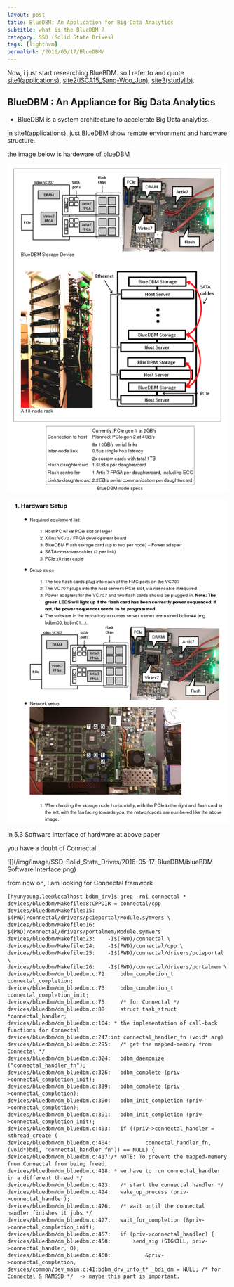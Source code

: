 ```yaml
---
layout: post
title: BlueDBM: An Application for Big Data Analytics
subtitle: what is the BlueDBM ?
category: SSD (Solid State Drives)
tags: [lightnvm]
permalink: /2016/05/17/BlueDBM/
---
```


Now, i just start researching BlueBDM. so I refer to and quote [site1(applications)](http://people.csail.mit.edu/wjun/bluedbm.htm#applications), [site2(ISCA15_Sang-Woo_Jun)](http://livinglab.mit.edu/wp-content/uploads/2016/01/ISCA15_Sang-Woo_Jun.pdf), [site3(studylib)](http://studylib.net/doc/9940320/pptx---people.csail.mit.edu).

## BlueDBM : An Appliance for Big Data Analytics

 - BlueDBM is a system architecture to accelerate Big Data analytics. 

in site1(applications), just BlueDBM show remote environment and hardware structure. 

the image below is hardeware of blueDBM

![](/img/Image/SSD-Solid_State_Drives/2016-05-17-BlueDBM/blueDBM.png)

![](/img/Image/SSD-Solid_State_Drives/2016-05-17-BlueDBM/blueDBM_hardware.png)

in 5.3 Software interface of hardware at above paper

you have a doubt of Connectal. 

![](/img/Image/SSD-Solid_State_Drives/2016-05-17-BlueDBM/blueBDM Software Interface.png)

from now on, I am looking for Connectal framwork

```shell
[hyunyoung.lee@localhost bdbm_drv]$ grep -rni connectal *
devices/bluedbm/Makefile:8:CPPDIR = connectal/cpp
devices/bluedbm/Makefile:15:	$(PWD)/connectal/drivers/pcieportal/Module.symvers \
devices/bluedbm/Makefile:16:	$(PWD)/connectal/drivers/portalmem/Module.symvers
devices/bluedbm/Makefile:23:	-I$(PWD)/connectal \
devices/bluedbm/Makefile:24:	-I$(PWD)/connectal/cpp \
devices/bluedbm/Makefile:25:	-I$(PWD)/connectal/drivers/pcieportal \
devices/bluedbm/Makefile:26:	-I$(PWD)/connectal/drivers/portalmem \
devices/bluedbm/dm_bluedbm.c:72:	bdbm_completion_t connectal_completion;
devices/bluedbm/dm_bluedbm.c:73:	bdbm_completion_t connectal_completion_init;
devices/bluedbm/dm_bluedbm.c:75:	/* for Connectal */
devices/bluedbm/dm_bluedbm.c:88:	struct task_struct *connectal_handler;
devices/bluedbm/dm_bluedbm.c:104: * the implementation of call-back functions for Connectal 
devices/bluedbm/dm_bluedbm.c:247:int connectal_handler_fn (void* arg) 
devices/bluedbm/dm_bluedbm.c:295:	/* get the mapped-memory from Connectal */
devices/bluedbm/dm_bluedbm.c:324:	bdbm_daemonize ("connectal_handler_fn");
devices/bluedbm/dm_bluedbm.c:326:	bdbm_complete (priv->connectal_completion_init);
devices/bluedbm/dm_bluedbm.c:339:	bdbm_complete (priv->connectal_completion);
devices/bluedbm/dm_bluedbm.c:390:	bdbm_init_completion (priv->connectal_completion);
devices/bluedbm/dm_bluedbm.c:391:	bdbm_init_completion (priv->connectal_completion_init);
devices/bluedbm/dm_bluedbm.c:403:	if ((priv->connectal_handler = kthread_create (
devices/bluedbm/dm_bluedbm.c:404:			connectal_handler_fn, (void*)bdi, "connectal_handler_fn")) == NULL) {
devices/bluedbm/dm_bluedbm.c:417:/* NOTE: To prevent the mapped-memory from Connectal from being freed,
devices/bluedbm/dm_bluedbm.c:418: * we have to run connectal_handler in a different thread */
devices/bluedbm/dm_bluedbm.c:423:	/* start the connectal handler */
devices/bluedbm/dm_bluedbm.c:424:	wake_up_process (priv->connectal_handler);
devices/bluedbm/dm_bluedbm.c:426:	/* wait until the connectal handler finishes it jobs */
devices/bluedbm/dm_bluedbm.c:427:	wait_for_completion (&priv->connectal_completion_init);
devices/bluedbm/dm_bluedbm.c:457:	if (priv->connectal_handler) {
devices/bluedbm/dm_bluedbm.c:458:		send_sig (SIGKILL, priv->connectal_handler, 0);
devices/bluedbm/dm_bluedbm.c:460:			&priv->connectal_completion, 
devices/common/dev_main.c:41:bdbm_drv_info_t* _bdi_dm = NULL; /* for Connectal & RAMSSD */  -> maybe this part is important.
```
